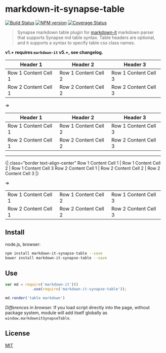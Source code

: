 # markdown-it-synapse-table

[![Build Status](https://img.shields.io/travis/jay-hodgson/markdown-it-synapse-table/master.svg?style=flat)](https://travis-ci.org/jay-hodgson/markdown-it-synapse-table)
[![NPM version](https://img.shields.io/npm/v/markdown-it-synapse-table.svg?style=flat)](https://www.npmjs.org/package/markdown-it-synapse-table)
[![Coverage Status](https://img.shields.io/coveralls/jay-hodgson/markdown-it-synapse-table/master.svg?style=flat)](https://coveralls.io/r/jay-hodgson/markdown-it-synapse-table?branch=master)

> Synapse markdown table plugin for [markdown-it](https://github.com/markdown-it/markdown-it) markdown parser that supports Synapse md table syntax.  Table headers are optional, and it supports a syntax to specify table css class names.
 
__v1.+ requires `markdown-it` v5.+, see changelog.__

Header 1 | Header 2 | Header 3
--- | --- | ---
Row 1 Content Cell 1  |  Row 1 Content Cell 2  |  Row 1 Content Cell 3
Row 2 Content Cell 1  |  Row 2 Content Cell 2  |  Row 2 Content Cell 3

=> 

<table>
	<thead>
		<tr>
			<th>Header 1</th>
			<th>Header 2</th>
			<th>Header 3</th>
		</tr>
	</thead>
<tbody>
	<tr>
		<td>Row 1 Content Cell 1</td>
		<td>Row 1 Content Cell 2</td>
		<td>Row 1 Content Cell 3</td>
	</tr>
	<tr>
		<td>Row 2 Content Cell 1</td>
		<td>Row 2 Content Cell 2</td>
		<td>Row 2 Content Cell 3</td>
	</tr>
</tbody>
</table>

------

{| class="border text-align-center"
Row 1 Content Cell 1 | Row 1 Content Cell 2  | Row 1 Content Cell 3
Row 2 Content Cell 1 | Row 2 Content Cell 2  | Row 2 Content Cell 3
|}

=> 

<table class=" border text-align-center">
	<tbody>
		<tr>
			<td>Row 1 Content Cell 1</td>
			<td>Row 1 Content Cell 2</td>
			<td>Row 1 Content Cell 3</td>
			</tr>
		<tr>
			<td>Row 2 Content Cell 1</td>
			<td>Row 2 Content Cell 2</td>
			<td>Row 2 Content Cell 3</td>
		</tr>
	</tbody>
</table>

## Install

node.js, browser:

```bash
npm install markdown-it-synapse-table --save
bower install markdown-it-synapse-table --save
```

## Use

```js
var md = require('markdown-it')()
            .use(require('markdown-it-synapse-table'));

md.render('table markdown')

```

_Differences in browser._ If you load script directly into the page, without
package system, module will add itself globally as `window.markdownitSynapseTable`.


## License
[MIT](https://github.com/jay-hodgson/markdown-it-synapse-table/blob/master/LICENSE)

